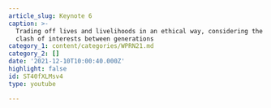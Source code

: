 ```yaml
---
article_slug: Keynote 6
caption: >-
  Trading off lives and livelihoods in an ethical way, considering the apparent
  clash of interests between generations
category_1: content/categories/WPRN21.md
category_2: []
date: '2021-12-10T10:00:40.000Z'
highlight: false
id: ST40fXLMsv4
type: youtube

---
```

